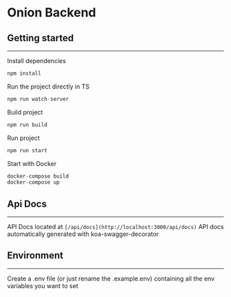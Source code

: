 # Onion Backend

## Getting started

---

Install dependencies

```jsx
npm install
```

Run the project directly in TS

```jsx
npm run watch-server
```

Build project

```jsx
npm run build
```

Run project

```jsx
npm run start
```

Start with Docker

```jsx
docker-compose build
docker-compose up
```

## Api Docs

---

API Docs located at `[/api/docs](http://localhost:3000/api/docs)` 
API docs automatically generated with koa-swagger-decorator

## Environment

---

Create a .env file (or just rename the .example.env) containing all the env variables you want to set